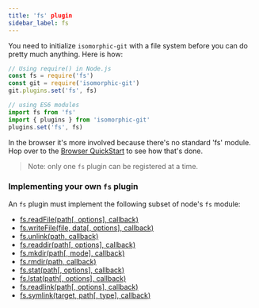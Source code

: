 ```yaml
---
title: 'fs' plugin
sidebar_label: fs
---
```


You need to initialize `isomorphic-git` with a file system before you can do pretty much anything.
Here is how:

```js
// Using require() in Node.js
const fs = require('fs')
const git = require('isomorphic-git')
git.plugins.set('fs', fs)

// using ES6 modules
import fs from 'fs'
import { plugins } from 'isomorphic-git'
plugins.set('fs', fs)
```

In the browser it's more involved because there's no standard 'fs' module.
Hop over to the [Browser QuickStart](./guide-browser.md) to see how that's done.

> Note: only one `fs` plugin can be registered at a time.

### Implementing your own `fs` plugin


An `fs` plugin must implement the following subset of node's `fs` module:
  - [fs.readFile(path[, options], callback)](https://nodejs.org/api/fs.html#fs_fs_readfile_path_options_callback)
  - [fs.writeFile(file, data[, options], callback)](https://nodejs.org/api/fs.html#fs_fs_writefile_file_data_options_callback)
  - [fs.unlink(path, callback)](https://nodejs.org/api/fs.html#fs_fs_unlink_path_callback)
  - [fs.readdir(path[, options], callback)](https://nodejs.org/api/fs.html#fs_fs_readdir_path_options_callback)
  - [fs.mkdir(path[, mode], callback)](https://nodejs.org/api/fs.html#fs_fs_mkdir_path_mode_callback)
  - [fs.rmdir(path, callback)](https://nodejs.org/api/fs.html#fs_fs_rmdir_path_callback)
  - [fs.stat(path[, options], callback)](https://nodejs.org/api/fs.html#fs_fs_stat_path_options_callback)
  - [fs.lstat(path[, options], callback)](https://nodejs.org/api/fs.html#fs_fs_lstat_path_options_callback)
  - [fs.readlink(path[, options], callback)](https://nodejs.org/api/fs.html#fs_fs_readlink_path_options_callback)
  - [fs.symlink(target, path[, type], callback)](https://nodejs.org/api/fs.html#fs_fs_symlink_target_path_type_callback)
